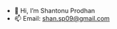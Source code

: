 - 👋 Hi, I’m Shantonu Prodhan
- 📫 Email: shan.sp09@gmail.com

<!---
shantonus/shantonus is a ✨ special ✨ repository because its `README.md` (this file) appears on your GitHub profile.
You can click the Preview link to take a look at your changes.
--->
